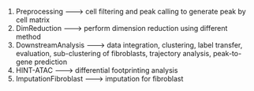 1. Preprocessing ---> cell filtering and peak calling to generate peak by cell matrix
2. DimReduction ---> perform dimension reduction using different method
3. DownstreamAnalysis ---> data integration, clustering, label transfer, evaluation, sub-clustering of fibroblasts, trajectory analysis, peak-to-gene prediction
4. HINT-ATAC ---> differential footprinting analysis
5. ImputationFibroblast ---> imputation for fibroblast 
